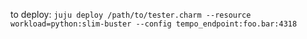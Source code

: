 to deploy:
`juju deploy /path/to/tester.charm --resource workload=python:slim-buster --config tempo_endpoint:foo.bar:4318`